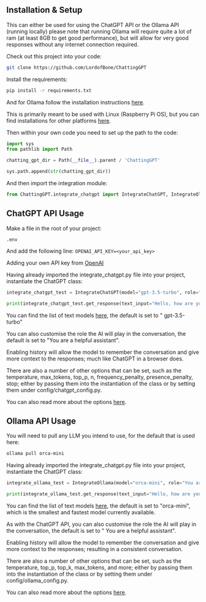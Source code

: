 ## Installation & Setup

This can either be used for using the ChatGPT API or the Ollama API (running locally) please note that running Ollama
will require quite a lot of ram (at least 8GB to get good performance), but will allow for very good responses without
any internet connection required.

Check out this project into your code:

```bash
git clone https://github.com/LordofBone/ChattingGPT
```

Install the requirements:

```bash
pip install -r requirements.txt
```

And for Ollama follow the installation instructions [here](https://github.com/jmorganca/ollama/blob/main/docs/linux.md).

This is primarily meant to be used with Linux (Raspberry Pi OS), but you can find installations for other platforms
[here](https://ollama.ai/download).

Then within your own code you need to set up the path to the code:

```python
import sys
from pathlib import Path

chatting_gpt_dir = Path(__file__).parent / 'ChattingGPT'

sys.path.append(str(chatting_gpt_dir))
```

And then import the integration module:

```python
from ChattingGPT.integrate_chatgpt import IntegrateChatGPT, IntegrateOllama
```

## ChatGPT API Usage
Make a file in the root of your project:

```.env```

And add the following line:
```OPENAI_API_KEY=<your_api_key>```

Adding your own API key from [OpenAI](https://platform.openai.com/)

Having already imported the integrate_chatgpt.py file into your project, instantiate the ChatGPT class:

```python
integrate_chatgpt_test = IntegrateChatGPT(model="gpt-3.5-turbo", role="You are a helpful assistant", use_history=False)

print(integrate_chatgpt_test.get_response(text_input="Hello, how are you?"))
```

You can find the list of text models [here](https://platform.openai.com/docs/models/gpt-3-5), the default is set to "
gpt-3.5-turbo"

You can also customise the role the AI will play in the conversation, the default is set to "You are a helpful
assistant".

Enabling history will allow the model to remember the conversation and give more context to the responses; much
like ChatGPT in a browser does.

There are also a number of other options that can be set, such as the temperature, max_tokens, top_p, n,
frequency_penalty, presence_penalty, stop; either by passing them into the instantiation of the class or by setting
them under config/chatgpt_config.py.

You can also read more about the
options [here](https://platform.openai.com/docs/api-reference/audio/createTranscription).

## Ollama API Usage

You will need to pull any LLM you intend to use, for the default that is used here:

```bash
ollama pull orca-mini
```

Having already imported the integrate_chatgpt.py file into your project, instantiate the ChatGPT class:

```python
integrate_ollama_test = IntegrateOllama(model="orca-mini", role="You are a helpful assistant", use_history=False)

print(integrate_ollama_test.get_response(text_input="Hello, how are you?"))
```

You can find the list of text models [here](https://ollama.ai/library), the default is set to "orca-mini", which is the
smallest and fastest model currently available.

As with the ChatGPT API, you can also customise the role the AI will play in the conversation, the default is set to "
You are a helpful assistant".

Enabling history will allow the model to remember the conversation and give more context to the responses; resulting in
a consistent conversation.

There are also a number of other options that can be set, such as the temperature, top_p, top_k, max_tokens, and more;
either by passing them into the instantiation of the class or by setting them under config/ollama_config.py.

You can also read more about the options [here](https://github.com/jmorganca/ollama/blob/main/docs/modelfile.md).